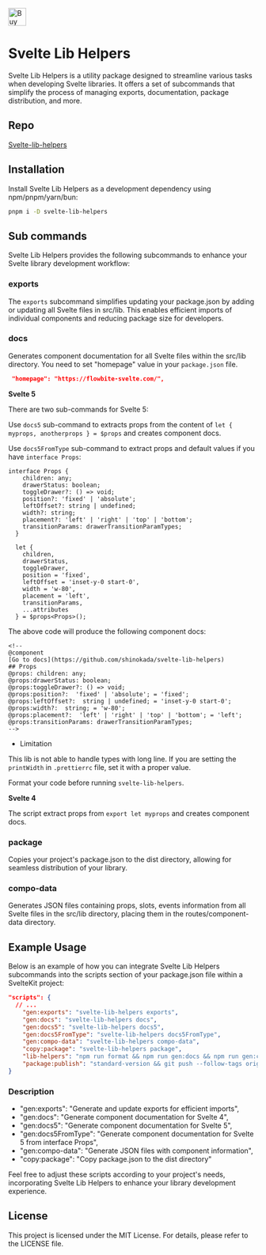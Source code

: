 <a href='https://ko-fi.com/Z8Z2CHALG' target='_blank'><img height='36' style='border:0px;height:36px;' src='https://storage.ko-fi.com/cdn/kofi3.png?v=3' alt='Buy Me a Coffee at ko-fi.com' /></a>

# Svelte Lib Helpers

Svelte Lib Helpers is a utility package designed to streamline various tasks when developing Svelte libraries. It offers a set of subcommands that simplify the process of managing exports, documentation, package distribution, and more.

## Repo

[Svelte-lib-helpers](https://github.com/shinokada/svelte-lib-helpers)

## Installation

Install Svelte Lib Helpers as a development dependency using npm/pnpm/yarn/bun:

```sh
pnpm i -D svelte-lib-helpers
```

## Sub commands

Svelte Lib Helpers provides the following subcommands to enhance your Svelte library development workflow:

### exports

The `exports` subcommand simplifies updating your package.json by adding or updating all Svelte files in src/lib. This enables efficient imports of individual components and reducing package size for developers.

### docs

Generates component documentation for all Svelte files within the src/lib directory. 
You need to set "homepage" value in your `package.json` file.

```json
 "homepage": "https://flowbite-svelte.com/",
```

**Svelte 5**

There are two sub-commands for Svelte 5:

Use `docs5` sub-command to extracts props from the content of `let { myprops, anotherprops } = $props` and creates component docs.

Use `docs5FromType` sub-command to extract props and default values if you have `interface Props`:

```
interface Props {
    children: any;
    drawerStatus: boolean;
    toggleDrawer?: () => void;
    position?: 'fixed' | 'absolute';
    leftOffset?: string | undefined;
    width?: string;
    placement?: 'left' | 'right' | 'top' | 'bottom';
    transitionParams: drawerTransitionParamTypes;
  }

  let {
    children,
    drawerStatus,
    toggleDrawer,
    position = 'fixed',
    leftOffset = 'inset-y-0 start-0',
    width = 'w-80',
    placement = 'left',
    transitionParams,
    ...attributes
  } = $props<Props>();
```

The above code will produce the following component docs:

```
<!--
@component
[Go to docs](https://github.com/shinokada/svelte-lib-helpers)
## Props
@props: children: any;
@props:drawerStatus: boolean;
@props:toggleDrawer?: () => void;
@props:position?:  'fixed' | 'absolute'; = 'fixed';
@props:leftOffset?:  string | undefined; = 'inset-y-0 start-0';
@props:width?:  string; = 'w-80';
@props:placement?:  'left' | 'right' | 'top' | 'bottom'; = 'left';
@props:transitionParams: drawerTransitionParamTypes;
-->
```

- Limitation

This lib is not able to handle types with long line. If you are setting the `printWidth` in `.prettierrc` file, set it with a proper value.

Format your code before running `svelte-lib-helpers`.

**Svelte 4**

The script extract props from `export let myprops` and creates component docs.

### package

Copies your project's package.json to the dist directory, allowing for seamless distribution of your library.

### compo-data

Generates JSON files containing props, slots, events information from all Svelte files in the src/lib directory, placing them in the routes/component-data directory.

## Example Usage

Below is an example of how you can integrate Svelte Lib Helpers subcommands into the scripts section of your package.json file within a SvelteKit project:

```json
"scripts": {
  // ...
    "gen:exports": "svelte-lib-helpers exports",
    "gen:docs": "svelte-lib-helpers docs",
    "gen:docs5": "svelte-lib-helpers docs5",
    "gen:docs5FromType": "svelte-lib-helpers docs5FromType",
    "gen:compo-data": "svelte-lib-helpers compo-data",
    "copy:package": "svelte-lib-helpers package",
    "lib-helpers": "npm run format && npm run gen:docs && npm run gen:compo-data && npm run package && npm run gen:exports && npm run copy:package",
    "package:publish": "standard-version && git push --follow-tags origin main && npm publish"
}
```

### Description

- "gen:exports": "Generate and update exports for efficient imports",
- "gen:docs": "Generate component documentation for Svelte 4",
- "gen:docs5": "Generate component documentation for Svelte 5",
- "gen:docs5FromType": "Generate component documentation for Svelte 5 from interface Props",
- "gen:compo-data": "Generate JSON files with component information",
- "copy:package": "Copy package.json to the dist directory"

Feel free to adjust these scripts according to your project's needs, incorporating Svelte Lib Helpers to enhance your library development experience.

## License

This project is licensed under the MIT License. For details, please refer to the LICENSE file.